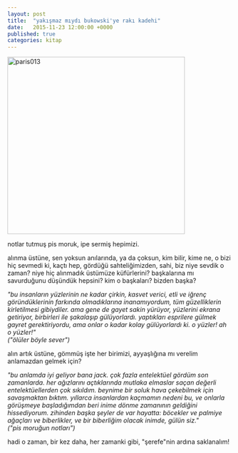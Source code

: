 ```yaml
---
layout: post
title:  "yakışmaz mıydı bukowski'ye rakı kadehi"
date:   2015-11-23 12:00:00 +0000
published: true
categories: kitap
---
```


<p><a title="kitap_bukowski_001" href="https://lanartri.deviantart.com/art/Kitap-Bukowski-001-573976829" target="_blank" rel="noopener"><img class="" src="https://orig12.deviantart.net/ed59/f/2015/327/4/f/kitap_bukowski_001_by_lanartri-d9hqbct.jpg" alt="paris013" width="398" /><br /></a></p>
<p>notlar tutmuş pis moruk, ipe sermiş hepimizi.</p>
<p>alınma üstüne, sen yoksun anılarında, ya da çoksun, kim bilir, kime ne, o bizi hiç sevmedi ki, kaçtı hep, gördüğü sahteliğimizden, sahi, biz niye sevdik o zaman? niye hiç alınmadık üstümüze küfürlerini? başkalarına mı savurduğunu düşündük hepsini? kim o başkaları? bizden başka?</p>
<p><em>"bu insanların yüzlerinin ne kadar çirkin, kasvet verici, etli ve iğrenç göründüklerinin farkında olmadıklarına inanamıyordum, tüm güzelliklerin kirletilmesi gibiydiler. ama gene de gayet sakin yürüyor, yüzlerini ekrana getiriyor, birbirleri ile şakalaşıp gülüyorlardı. yaptıkları esprilere gülmek gayret gerektiriyordu, ama onlar o kadar kolay gülüyorlardı ki. o yüzler! ah o yüzler!"</em><br /><em>("ölüler böyle sever")</em></p>
<p>alın artık üstüne, gömmüş işte her birimizi, ayyaşlığına mı verelim anlamazdan gelmek için?</p>
<p><em>"bu anlamda iyi geliyor bana jack. çok fazla entelektüel gördüm son zamanlarda. her ağızlarını açtıklarında mutlaka elmaslar saçan değerli entelektüellerden çok sıkıldım. beynime bir soluk hava çekebilmek için savaşmaktan bıktım. yıllarca insanlardan kaçmamın nedeni bu, ve onlarla görüşmeye başladığımdan beri inime dönme zamanının geldiğini hissediyorum. zihinden başka şeyler de var hayatta: böcekler ve palmiye ağaçları ve biberlikler, ve bir biberliğim olacak inimde, gülün siz."</em><br /><em>("pis moruğun notları")</em></p>
<p>hadi o zaman, bir kez daha, her zamanki gibi, "şerefe"nin ardına saklanalım!</p>

